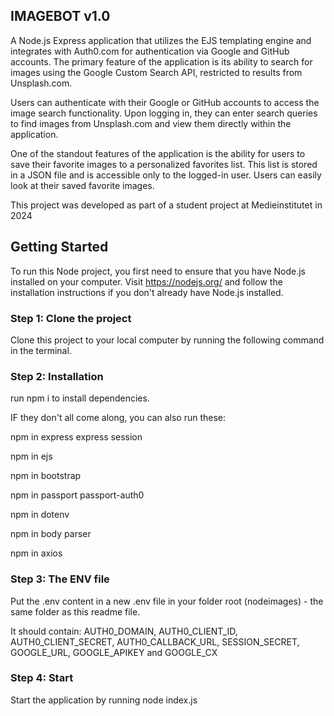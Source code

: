 ## IMAGEBOT v1.0

A Node.js Express application that utilizes the EJS templating engine and integrates with Auth0.com for authentication via Google and GitHub accounts. The primary feature of the application is its ability to search for images using the Google Custom Search API, restricted to results from Unsplash.com.

Users can authenticate with their Google or GitHub accounts to access the image search functionality. Upon logging in, they can enter search queries to find images from Unsplash.com and view them directly within the application.

One of the standout features of the application is the ability for users to save their favorite images to a personalized favorites list. This list is stored in a JSON file and is accessible only to the logged-in user. Users can easily look at their saved favorite images.

This project was developed as part of a student project at Medieinstitutet in 2024

## Getting Started
To run this Node project, you first need to ensure that you have Node.js installed on your computer. Visit https://nodejs.org/ and follow the installation instructions if you don't already have Node.js installed.

### Step 1: Clone the project
Clone this project to your local computer by running the following command in the terminal.

### Step 2: Installation
run npm i to install dependencies.

IF they don't all come along, you can also run these:

npm in express express session

npm in ejs

npm in bootstrap

npm in passport passport-auth0

npm in dotenv

npm in body parser

npm in axios


### Step 3: The ENV file
Put the .env content in a new .env file in your folder root (nodeimages) - the same folder as this readme file. 

It should contain: 
AUTH0_DOMAIN, AUTH0_CLIENT_ID, AUTH0_CLIENT_SECRET, AUTH0_CALLBACK_URL, SESSION_SECRET, GOOGLE_URL, GOOGLE_APIKEY and GOOGLE_CX

### Step 4: Start
Start the application by running node index.js
